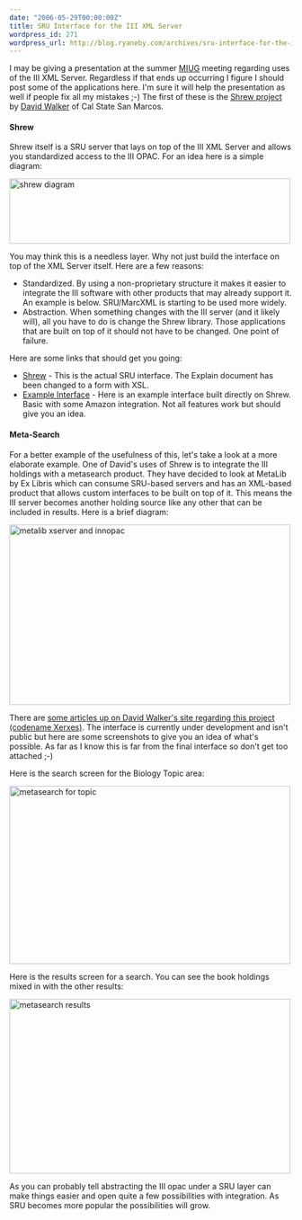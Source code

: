 ```yaml
---
date: "2006-05-29T00:00:00Z"
title: SRU Interface for the III XML Server
wordpress_id: 271
wordpress_url: http://blog.ryaneby.com/archives/sru-interface-for-the-iii-xml-server/
---
```

I may be giving a presentation at the summer <a href="http://www.miug.org/">MIUG</a> meeting regarding uses of the III XML Server. Regardless if that ends up occurring I figure I should post some of the applications here. I'm sure it will help the presentation as well if people fix all my mistakes ;-) The first of these is the <a href="http://public.csusm.edu/dwalker/shrew/">Shrew project</a> by <a href="http://public.csusm.edu/dwalker/">David Walker</a> of Cal State San Marcos.

<h4>Shrew</h4>

Shrew itself is a SRU server that lays on top of the III XML Server and allows you standardized access to the III OPAC. For an idea here is a simple diagram:

<a href="http://www.flickr.com/photos/ebyryan/155576658/" title="Photo Sharing"><img src="http://static.flickr.com/70/155576658_822ec5ee93.jpg" width="500" height="116" alt="shrew diagram" /></a>

You may think this is a needless layer. Why not just build the interface on top of the XML Server itself. Here are a few reasons:

<ul>
<li>Standardized. By using a non-proprietary structure it makes it easier to integrate the III software with other products that may already support it. An example is below. SRU/MarcXML is starting to be used more widely.</li>
<li>Abstraction. When something changes with the III server (and it likely will), all you have to do is change the Shrew library. Those applications that are built on top of it should not have to be changed. One point of failure.</li>
</ul>

Here are some links that should get you going:

<ul>
<li><a href="http://library.csusm.edu/catalog/sru/">Shrew</a> - This is the actual SRU interface. The Explain document has been changed to a form with XSL.</li>
<li><a href="http://library.csusm.edu/catalog/sru/example/">Example Interface</a> - Here is an example interface built directly on Shrew. Basic with some Amazon integration. Not all features work but should give you an idea.</li>
</ul>

<h4>Meta-Search</h4>

For a better example of the usefulness of this, let's take a look at a more elaborate example. One of David's uses of Shrew is to integrate the III holdings with a metasearch product. They have decided to look at MetaLib by Ex Libris which can consume SRU-based servers and has an XML-based product that allows custom interfaces to be built on top of it. This means the III server becomes another holding source like any other that can be included in results. Here is a brief diagram:

<a href="http://www.flickr.com/photos/ebyryan/155576657/" title="Photo Sharing"><img src="http://static.flickr.com/57/155576657_4ec1232517.jpg" width="500" height="321" alt="metalib xserver and innopac" /></a>

There are <a href="http://public.csusm.edu/dwalker/xerxes/">some articles up on David Walker's site regarding this project (codename Xerxes)</a>. The interface is currently under development and isn't public but here are some screenshots to give you an idea of what's possible. As far as I know this is far from the final interface so don't get too attached ;-)

Here is the search screen for the Biology Topic area:

<a href="http://www.flickr.com/photos/ebyryan/155602703/" title="Photo Sharing"><img src="http://static.flickr.com/74/155602703_093dd4f939.jpg" width="500" height="317" alt="metasearch for topic" /></a>

Here is the results screen for a search. You can see the book holdings mixed in with the other results:

<a href="http://www.flickr.com/photos/ebyryan/155602704/" title="Photo Sharing"><img src="http://static.flickr.com/74/155602704_42f340bb81.jpg" width="500" height="311" alt="metasearch results" /></a>

As you can probably tell abstracting the III opac under a SRU layer can make things easier and open quite a few possibilities with integration. As SRU becomes more popular the possibilities will grow.

